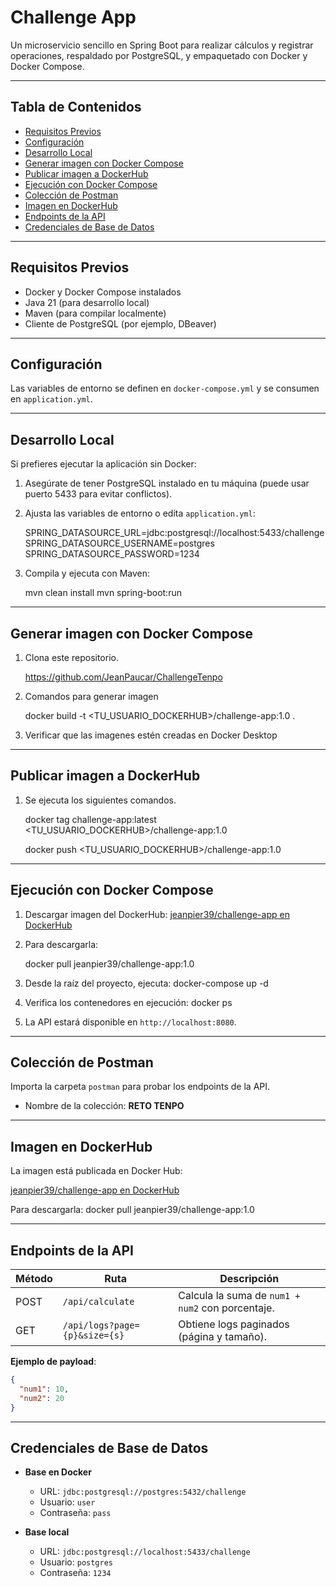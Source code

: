 # Challenge App

Un microservicio sencillo en Spring Boot para realizar cálculos y registrar operaciones, respaldado por PostgreSQL, y empaquetado con Docker y Docker Compose.

---

## Tabla de Contenidos

* [Requisitos Previos](#requisitos-previos)
* [Configuración](#configuración)
* [Desarrollo Local](#desarrollo-local)
* [Generar imagen con Docker Compose](#generar-imagen-con-docker-compose)
* [Publicar imagen a DockerHub](#publicar-imagen-a-dockerhub)
* [Ejecución con Docker Compose](#ejecución-con-docker-compose)
* [Colección de Postman](#colección-de-postman)
* [Imagen en DockerHub](#imagen-en-dockerhub)
* [Endpoints de la API](#endpoints-de-la-api)
* [Credenciales de Base de Datos](#credenciales-de-base-de-datos)

---

## Requisitos Previos

* Docker y Docker Compose instalados
* Java 21 (para desarrollo local)
* Maven (para compilar localmente)
* Cliente de PostgreSQL (por ejemplo, DBeaver)

---

## Configuración

Las variables de entorno se definen en `docker-compose.yml` y se consumen en `application.yml`.

---

## Desarrollo Local

Si prefieres ejecutar la aplicación sin Docker:

1. Asegúrate de tener PostgreSQL instalado en tu máquina (puede usar puerto 5433 para evitar conflictos).
2. Ajusta las variables de entorno o edita `application.yml`:

   SPRING_DATASOURCE_URL=jdbc:postgresql://localhost:5433/challenge
   SPRING_DATASOURCE_USERNAME=postgres
   SPRING_DATASOURCE_PASSWORD=1234

3. Compila y ejecuta con Maven:

   mvn clean install
   mvn spring-boot:run

---

## Generar imagen con Docker Compose

1. Clona este repositorio.

   https://github.com/JeanPaucar/ChallengeTenpo

2. Comandos para generar imagen

   docker build -t <TU_USUARIO_DOCKERHUB>/challenge-app:1.0 .

3. Verificar que las imagenes estén creadas en Docker Desktop

---

## Publicar imagen a DockerHub

1. Se ejecuta los siguientes comandos.

   docker tag challenge-app:latest <TU_USUARIO_DOCKERHUB>/challenge-app:1.0

   docker push <TU_USUARIO_DOCKERHUB>/challenge-app:1.0

---

## Ejecución con Docker Compose

1. Descargar imagen del DockerHub:
   [jeanpier39/challenge-app en DockerHub](https://hub.docker.com/r/jeanpier39/challenge-app/tags)

2. Para descargarla:

    docker pull jeanpier39/challenge-app:1.0

3. Desde la raíz del proyecto, ejecuta:
   docker-compose up -d

4. Verifica los contenedores en ejecución:
   docker ps

5. La API estará disponible en `http://localhost:8080`.

---

## Colección de Postman

Importa la carpeta `postman` para probar los endpoints de la API.

* Nombre de la colección: **RETO TENPO**

---

## Imagen en DockerHub

La imagen está publicada en Docker Hub:

[jeanpier39/challenge-app en DockerHub](https://hub.docker.com/r/jeanpier39/challenge-app/tags)

Para descargarla:
docker pull jeanpier39/challenge-app:1.0

---

## Endpoints de la API

| Método | Ruta                          | Descripción                                      |
| ------ | ----------------------------- | ------------------------------------------------ |
| POST   | `/api/calculate`              | Calcula la suma de `num1 + num2` con porcentaje. |
| GET    | `/api/logs?page={p}&size={s}` | Obtiene logs paginados (página y tamaño).        |

**Ejemplo de payload**:

```json
{
  "num1": 10,
  "num2": 20
}
```

---

## Credenciales de Base de Datos

* **Base en Docker**

    * URL: `jdbc:postgresql://postgres:5432/challenge`
    * Usuario: `user`
    * Contraseña: `pass`

* **Base local**

    * URL: `jdbc:postgresql://localhost:5433/challenge`
    * Usuario: `postgres`
    * Contraseña: `1234`

